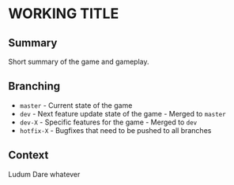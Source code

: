 # WORKING TITLE

## Summary

Short summary of the game and gameplay.

## Branching

- `master` - Current state of the game
- `dev` - Next feature update state of the game - Merged to `master`
- `dev-X` - Specific features for the game - Merged to `dev`
- `hotfix-X` - Bugfixes that need to be pushed to all branches

## Context

Ludum Dare whatever
